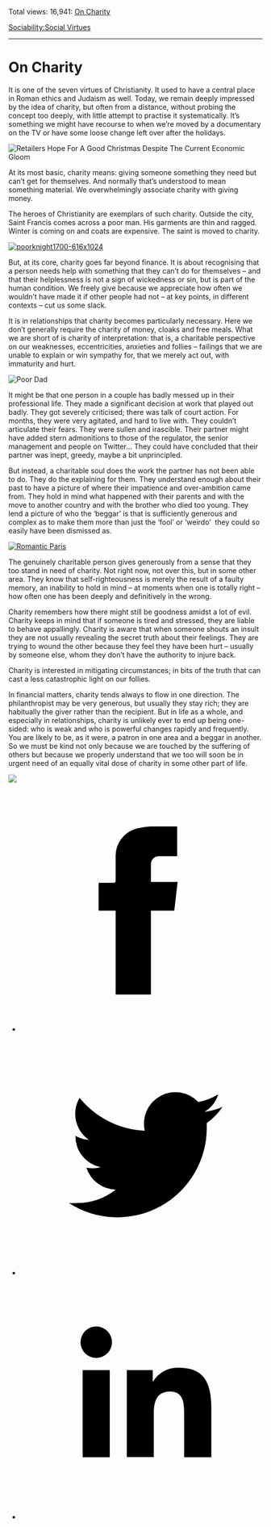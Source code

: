 Total views: 16,941: [On Charity](https://www.theschooloflife.com/thebookoflife/why-you-need-to-learn-a-little-charity/)

[Sociability:](https://www.theschooloflife.com/thebookoflife/category/sociability/)[Social Virtues](https://www.theschooloflife.com/thebookoflife/category/sociability/social-virtues/)

* * *

# On Charity
<style>
						.alignnone {
  display: block;
  margin-left: auto;
  margin-right: auto;
  align: center:
}

.addtoany_share_save_container {
display:none;
}

.wp-block-image {
		display: block;
  margin-left: auto;
  margin-right: auto;
  width: 50%;
}

.aligncenter {
display: block;
  margin-left: auto;
  margin-right: auto;
  align: center:
}

@media only screen and (max-width: 500px) {
  .wp-block-image {
		display: block;
  margin-left: auto;
  margin-right: auto;
  width: 100%;
} }

h1 {max-width: 600px !important;
}
.s18-single-post .content-area .site-main article .post-cat-header-display + .old-wrapper p {
    font-size: 1.200em
}
						</style>

It is one of the seven virtues of Christianity. It used to have a central place in Roman ethics and Judaism as well. Today, we remain deeply impressed by the idea of charity, but often from a distance, without probing the concept too deeply, with little attempt to practise it systematically. It’s something we might have recourse to when we’re moved by a documentary on the TV or have some loose change left over after the holidays.

![Retailers Hope For A Good Christmas Despite The Current Economic Gloom](https://www.theschooloflife.com/thebookoflife/wp-content/uploads/2014/09/timetogive.jpg)

At its most basic, charity means: giving someone something they need but can’t get for themselves. And normally that’s understood to mean something material. We overwhelmingly associate charity with giving money.

The heroes of Christianity are exemplars of such charity. Outside the city, Saint Francis comes across a poor man. His garments are thin and ragged. Winter is coming on and coats are expensive. The saint is moved to charity.

[![poorknight1700-616x1024](https://www.theschooloflife.com/thebookoflife/wp-content/uploads/2014/10/poorknight1700-616x1024.jpg)](http://www.thebookoflife.org/wp-content/uploads/2014/10/poorknight1700-616x1024.jpg)

But, at its core, charity goes far beyond finance. It is about recognising that a person needs help with something that they can’t do for themselves – and that their helplessness is not a sign of wickedness or sin, but is part of the human condition. We freely give because we appreciate how often we wouldn’t have made it if other people had not – at key points, in different contexts – cut us some slack.

It is in relationships that charity becomes particularly necessary. Here we don’t generally require the charity of money, cloaks and free meals. What we are short of is charity of interpretation: that is, a charitable perspective on our weaknesses, eccentricities, anxieties and follies – failings that we are unable to explain or win sympathy for, that we merely act out, with immaturity and hurt.

![Poor Dad](https://www.theschooloflife.com/thebookoflife/wp-content/uploads/2014/09/sweat.jpg)

It might be that one person in a couple has badly messed up in their professional life. They made a significant decision at work that played out badly. They got severely criticised; there was talk of court action. For months, they were very agitated, and hard to live with. They couldn’t articulate their fears. They were sullen and irascible. Their partner might have added stern admonitions to those of the regulator, the senior management and people on Twitter… They could have concluded that their partner was inept, greedy, maybe a bit unprincipled.

But instead, a charitable soul does the work the partner has not been able to do. They do the explaining for them. They understand enough about their past to have a picture of where their impatience and over-ambition came from. They hold in mind what happened with their parents and with the move to another country and with the brother who died too young. They lend a picture of who the ‘beggar’ is that is sufficiently generous and complex as to make them more than just the ‘fool’ or ‘weirdo’&nbsp; they could so easily have been dismissed as.

[![Romantic Paris](https://www.theschooloflife.com/thebookoflife/wp-content/uploads/2014/10/hug1.jpg)](http://www.thebookoflife.org/wp-content/uploads/2014/10/hug1.jpg)

The genuinely charitable person gives generously from a sense that they too stand in need of charity. Not right now, not over this, but in some other area. They know that self-righteousness is merely the result of a faulty memory, an inability to hold in mind – at moments when one is totally right – how often one has been deeply and definitively in the wrong.

Charity remembers how there might still be goodness amidst a lot of evil. Charity keeps in mind that if someone is tired and stressed, they are liable to behave appallingly. Charity is aware that when someone shouts an insult they are not usually revealing the secret truth about their feelings. They are trying to wound the other because they feel they have been hurt – usually by someone else, whom they don’t have the authority to injure back.

Charity is interested in mitigating circumstances; in bits of the truth that can cast a less catastrophic light on our follies.

In financial matters, charity tends always to flow in one direction. The philanthropist may be very generous, but usually they stay rich; they are habitually the giver rather than the recipient. But in life as a whole, and especially in relationships, charity is unlikely ever to end up being one-sided: who is weak and who is powerful changes rapidly and frequently. You are likely to be, as it were, a patron in one area and a beggar in another. So we must be kind not only because we are touched by the suffering of others but because we properly understand that we too will soon be in urgent need of an equally vital dose of charity in some other part of life.

[![](https://img.youtube.com/vi/EPjhpXTpHjs/0.jpg)](https://www.youtube.com/embed/EPjhpXTpHjs '')
<style>
    .iframe-class { display: block !important; }
</style>

- [<svg xmlns="http://www.w3.org/2000/svg" viewbox="0 0 26 26"><title>Facebook</title>
                    <g>
                        <path d="M8.38,10H9.92c.2,0,.29,0,.29-.28,0-.82,0-1.64,0-2.46a3.05,3.05,0,0,1,2.57-3.15A7.22,7.22,0,0,1,14,3.95c.86,0,1.71,0,2.57,0h.25v3.2h-2A.85.85,0,0,0,14,8c0,.62,0,1.24,0,1.91h2.87L16.51,13H14v9H10.21V13H8.38Z"></path>
                    </g>
                </svg>](http://www.facebook.com/sharer/sharer.php?u=https://www.theschooloflife.com/thebookoflife/why-you-need-to-learn-a-little-charity/)
- [<svg xmlns="http://www.w3.org/2000/svg" viewbox="0 0 26 26"><title>Twitter</title>
                    <path d="M21.69,7.9a6.75,6.75,0,0,1-1.94.53,3.39,3.39,0,0,0,1.48-1.87,6.76,6.76,0,0,1-2.14.82,3.38,3.38,0,0,0-5.75,3.08,9.59,9.59,0,0,1-7-3.53,3.38,3.38,0,0,0,1,4.51A3.36,3.36,0,0,1,5.89,11v0A3.38,3.38,0,0,0,8.6,14.37a3.39,3.39,0,0,1-1.53.06,3.38,3.38,0,0,0,3.15,2.35A6.78,6.78,0,0,1,6,18.22a6.87,6.87,0,0,1-.81,0A9.6,9.6,0,0,0,20,10.08q0-.22,0-.44A6.86,6.86,0,0,0,21.69,7.9Z"></path>
                </svg>](http://twitter.com/share?url=https://www.theschooloflife.com/thebookoflife/why-you-need-to-learn-a-little-charity/&text=&via=theschooloflife)
- [<svg xmlns="http://www.w3.org/2000/svg" viewbox="0 0 26 26"><title>LinkedIn</title>
<path class="cls-2" d="M6.67,10H9.58v9.36H6.67ZM8.13,5.32A1.69,1.69,0,1,1,6.44,7,1.69,1.69,0,0,1,8.13,5.32"></path><path class="cls-2" d="M11.41,10H14.2v1.28h0A3.06,3.06,0,0,1,17,9.75c2.95,0,3.49,1.94,3.49,4.46v5.14H17.57V14.79c0-1.09,0-2.48-1.51-2.48s-1.75,1.18-1.75,2.4v4.63H11.41Z"></path></svg>](https://www.linkedin.com/shareArticle?mini=true&url=https://www.theschooloflife.com/thebookoflife/why-you-need-to-learn-a-little-charity/)
